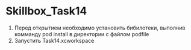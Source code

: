 # Skillbox_Task14

1. Перед открытием необходимо установить бибилотеки, выполнив комманду pod install в директории с файлом podfile
2. Запустить Task14.xcworkspace
